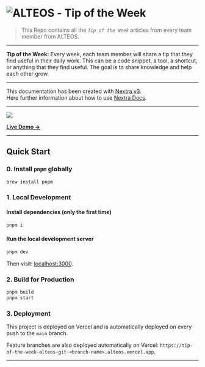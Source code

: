 # ![ALTEOS](.github/alteos_logo_bg_white.png) - Tip of the Week

> This Repo contains all the _`Tip of the Week`_ articles from every team member from ALTEOS.

---

**Tip of the Week:** Every week, each team member will share a tip that they find useful in their daily work. This can be a code snippet, a tool, a shortcut, or anything that they find useful. The goal is to share knowledge and help each other grow.

---

This documentation has been created with [Nextra v3](https://nextra.site).  
Here further information about how to use [Nextra Docs](https://nextra.site/docs).

---

![](.github/so_awesome.gif)

[**Live Demo →**](https://alteos-gmbh.github.io/tip-of-the-week/)

---

## Quick Start

### 0. Install `pnpm` globally

```bash
brew install pnpm
```

### 1. Local Development

#### Install dependencies (only the first time)

```bash
pnpm i
```

#### Run the local development server

```bash
pnpm dev
```

Then visit: [localhost:3000](http://localhost:3000).

### 2. Build for Production

```bash
pnpm build
pnpm start
```

### 3. Deployment

This project is deployed on Vercel and is automatically deployed on every push to the `main` branch.

Feature branches are also deployed automatically on Vercel:
`https://tip-of-the-week-alteos-git-<branch-name>.alteos.vercel.app`.

---
